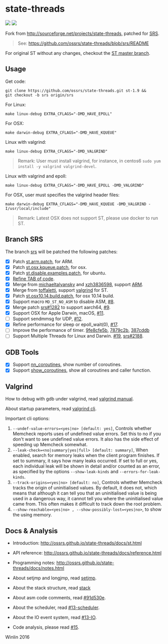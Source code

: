 # state-threads

![](http://ossrs.net:8000/gif/v1/sls.gif?site=github.com&path=/srs/srsst)
[![](https://cloud.githubusercontent.com/assets/2777660/22814959/c51cbe72-ef92-11e6-81cc-32b657b285d5.png)](https://github.com/ossrs/srs/wiki/v1_CN_Contact#wechat)

Fork from http://sourceforge.net/projects/state-threads, patched for [SRS](https://github.com/ossrs/srs/tree/2.0release).

> See: https://github.com/ossrs/state-threads/blob/srs/README

For original ST without any changes, checkout the [ST master branch](https://github.com/ossrs/state-threads/tree/master).

## Usage

Get code:

```
git clone https://github.com/ossrs/state-threads.git st-1.9 &&
git checkout -b srs origin/srs
```

For Linux:

```
make linux-debug EXTRA_CFLAGS="-DMD_HAVE_EPOLL"
```

For OSX:

```
make darwin-debug EXTRA_CFLAGS="-DMD_HAVE_KQUEUE"
```

Linux with valgrind:

```
make linux-debug EXTRA_CFLAGS="-DMD_VALGRIND"
```

> Remark: User must install valgrind, for instance, in centos6 `sudo yum install -y valgrind valgrind-devel`.

Linux with valgrind and epoll:

```
make linux-debug EXTRA_CFLAGS="-DMD_HAVE_EPOLL -DMD_VALGRIND"
```

For OSX, user must specifies the valgrind header files:

```
make darwin-debug EXTRA_CFLAGS="-DMD_HAVE_KQUEUE -DMD_VALGRIND -I/usr/local/include"
```

> Remark: Latest OSX does not support ST, please use docker to run ST.

## Branch SRS

The branch [srs](https://github.com/ossrs/state-threads/tree/srs) will be patched the following patches:

- [x] Patch [st.arm.patch](https://github.com/ossrs/srs/blob/2.0release/trunk/3rdparty/patches/1.st.arm.patch), for ARM.
- [x] Patch [st.osx.kqueue.patch](https://github.com/ossrs/srs/blob/2.0release/trunk/3rdparty/patches/3.st.osx.kqueue.patch), for osx.
- [x] Patch [st.disable.examples.patch](https://github.com/ossrs/srs/blob/2.0release/trunk/3rdparty/patches/4.st.disable.examples.patch), for ubuntu.
- [x] [Refine TAB of code](https://github.com/ossrs/state-threads/compare/c2001d30ca58f55d72a6cc6b9b6c70391eaf14db...d2101b26988b0e0db0aabc53ddf452068c1e2cbc).
- [x] Merge from [michaeltalyansky](https://github.com/michaeltalyansky/state-threads) and [xzh3836598](https://github.com/ossrs/state-threads/commit/9a17dec8f9c2814d93761665df7c5575a4d2d8a3), support [ARM](https://github.com/ossrs/state-threads/issues/1).
- [x] Merge from [toffaletti](https://github.com/toffaletti/state-threads), support [valgrind](https://github.com/ossrs/state-threads/issues/2) for ST.
- [x] Patch [st.osx10.14.build.patch](https://github.com/ossrs/srs/blob/2.0release/trunk/3rdparty/patches/6.st.osx10.14.build.patch), for osx 10.14 build.
- [x] Support macro `MD_ST_NO_ASM` to disable ASM, [#8](https://github.com/ossrs/state-threads/issues/8).
- [x] Merge patch [srs#1282](https://github.com/ossrs/srs/issues/1282#issuecomment-445539513) to support aarch64, [#9](https://github.com/ossrs/state-threads/issues/9).
- [x] Support OSX for Apple Darwin, macOS, [#11](https://github.com/ossrs/state-threads/issues/11).
- [ ] Support sendmmsg for UDP, [#12](https://github.com/ossrs/state-threads/issues/12).
- [x] Refine performance for sleep or epoll_wait(0), [#17](https://github.com/ossrs/state-threads/issues/17).
- [ ] Improve the performance of timer. [9fe8cfe5b](https://github.com/ossrs/state-threads/commit/9fe8cfe5b1c9741a2e671a46215184f267fba400), [7879c2b](https://github.com/ossrs/state-threads/commit/7879c2b), [387cddb](https://github.com/ossrs/state-threads/commit/387cddb)
- [ ] Support Multiple Threads for Linux and Darwin. [#19](https://github.com/ossrs/state-threads/issues/19), [srs#2188](https://github.com/ossrs/srs/issues/2188).

## GDB Tools

- [x] Support [nn_coroutines](https://github.com/ossrs/state-threads/issues/15#issuecomment-742218041), show number of coroutines.
- [x] Support [show_coroutines](https://github.com/ossrs/state-threads/issues/15#issuecomment-742218612), show all coroutines and caller function.

## Valgrind

How to debug with gdb under valgrind, read [valgrind manual](http://valgrind.org/docs/manual/manual-core-adv.html#manual-core-adv.gdbserver-simple).

About startup parameters, read [valgrind cli](http://valgrind.org/docs/manual/mc-manual.html#mc-manual.options).

Important cli options:

1. `--undef-value-errors=<yes|no> [default: yes]`, Controls whether Memcheck reports uses of undefined value errors. Set this to no if you don't want to see undefined value errors. It also has the side effect of speeding up Memcheck somewhat.
1. `--leak-check=<no|summary|yes|full> [default: summary]`, When enabled, search for memory leaks when the client program finishes. If set to summary, it says how many leaks occurred. If set to full or yes, each individual leak will be shown in detail and/or counted as an error, as specified by the options `--show-leak-kinds` and `--errors-for-leak-kinds`.
1. `--track-origins=<yes|no> [default: no]`, Controls whether Memcheck tracks the origin of uninitialised values. By default, it does not, which means that although it can tell you that an uninitialised value is being used in a dangerous way, it cannot tell you where the uninitialised value came from. This often makes it difficult to track down the root problem.
1. `--show-reachable=<yes|no> , --show-possibly-lost=<yes|no>`, to show the using memory.

## Docs & Analysis

* Introduction: http://ossrs.github.io/state-threads/docs/st.html
* API reference: http://ossrs.github.io/state-threads/docs/reference.html
* Programming notes: http://ossrs.github.io/state-threads/docs/notes.html

* About setjmp and longjmp, read [setjmp](https://gitee.com/winlinvip/srs-wiki/raw/master/images/st-setjmp.jpg).
* About the stack structure, read [stack](https://gitee.com/winlinvip/srs-wiki/raw/master/images/st-stack.jpg)
* About asm code comments, read [#91d530e](https://github.com/ossrs/state-threads/commit/91d530e#diff-ed9428b14ff6afda0e9ab04cc91d4445R25).
* About the scheduler, read [#13-scheduler](https://github.com/ossrs/state-threads/issues/13#issuecomment-616025527).
* About the IO event system, read [#13-IO](https://github.com/ossrs/state-threads/issues/13#issuecomment-616096568).
* Code analysis, please read [#15](https://github.com/ossrs/state-threads/issues/15).

Winlin 2016
